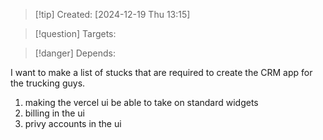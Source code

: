 
>[!tip] Created: [2024-12-19 Thu 13:15]

>[!question] Targets: 

>[!danger] Depends: 

I want to make a list of stucks that are required to create the CRM app for the trucking guys.

1. making the vercel ui be able to take on standard widgets
2. billing in the ui
3. privy accounts in the ui